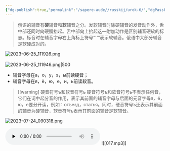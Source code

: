 ```yaml
---
{"dg-publish":true,"permalink":"/sapere-aude//russkij/urok-6/","dgPassFrontmatter":true}
---
```



> 俄语的辅音有**硬**辅音和**软**辅音之分。发软辅音时除硬辅音的发音动作外，舌中部还同时向硬腭抬起。舌中部向上抬起这—附加动作是区别辅音硬软的标志。标音时在辅音字母右上角标上符号“**'**'”表示软辅音。俄语中大部分辅音是软硬成对的。

![2023-06-25_111926.png](/img/user/TARDIS/Assets/2023/2023-06-25_111926.png)
<br><br>
![2023-06-25_111946.png|500](/img/user/TARDIS/Assets/2023/2023-06-25_111946.png)

 - 辅音字母在а，о，у，э，ы前读硬音；
 - 辅音字母在я，ё，ю，е，и，ь前读软音。

>[!warning] 硬音符号ъ和软音符号ь
>硬音符号ъ和软音符号ь不表示任何音，它们在词中起分音的作用，表示其前面的辅音字母与后面的元音字母я，ё，ю，е要分开读，例如：отъезд，статья。同时，硬音符号ъ还表示其前面的辅音为硬辅音，软音符号ь表示其前面的辅音是软辅音。

![2023-07-24_090318.png](/img/user/TARDIS/Assets/2023/2023-07-24_090318.png)

<audio id="audio" controls="" preload="none">
<source id="mp3" src="https://huangyahui.com/img/user/TARDIS/Assets/2023/017.mp3">
</audio>
![[017.mp3]]
